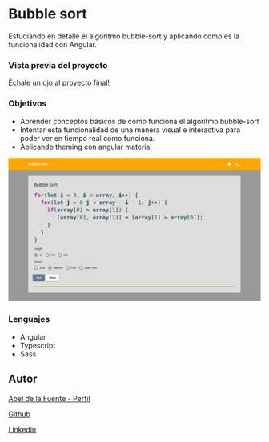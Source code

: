 # Bubble sort

Estudiando en detalle el algoritmo bubble-sort y aplicando como es la funcionalidad con Angular.

### Vista previa del proyecto

[Échale un ojo al proyecto final!](https://abelfubu.github.io/bubble-sort/)

### Objetivos

- Aprender conceptos básicos de como funciona el algoritmo bubble-sort
- Intentar esta funcionalidad de una manera visual e interactiva para poder ver en tiempo real como funciona.
- Aplicando theming con angular material

![Landing Page del proyecto](https://raw.githubusercontent.com/abelfubu/bubble-sort/master/src/assets/Landing.png)

### Lenguajes

- Angular
- Typescript
- Sass

## Autor

[Abel de la Fuente - Perfil](https://abelfubu.github.io/abelfubu/)

[Github](https://github.com/abelfubu)

[Linkedin](https://www.linkedin.com/in/abel-de-la-fuente-53b0291aa/)
